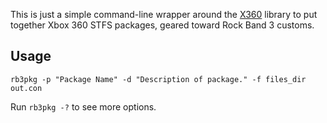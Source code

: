 This is just a simple command-line wrapper around the
[X360](http://skunkiebutt.com/) library to put
together Xbox 360 STFS packages, geared toward Rock Band 3 customs.

## Usage

    rb3pkg -p "Package Name" -d "Description of package." -f files_dir out.con

Run `rb3pkg -?` to see more options.

